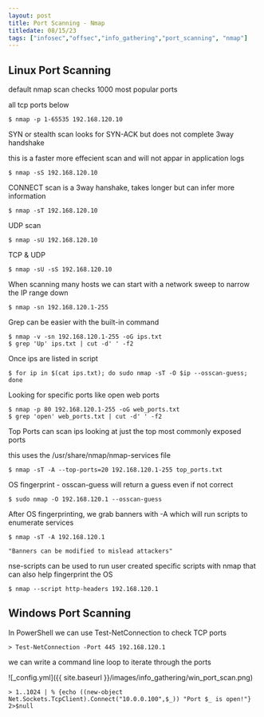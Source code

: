 ```yaml
---
layout: post
title: Port Scanning - Nmap
titledate: 08/15/23
tags: ["infosec","offsec","info_gathering","port_scanning", "nmap"]
---
```


<h2> Linux Port Scanning </h2>

default nmap scan checks 1000 most popular ports

all tcp ports below

    $ nmap -p 1-65535 192.168.120.10

SYN or stealth scan looks for SYN-ACK but does not complete 3way handshake

this is a faster more effecient scan and will not appar in application logs

    $ nmap -sS 192.168.120.10

CONNECT scan is a 3way hanshake, takes longer but can infer more information

    $ nmap -sT 192.168.120.10

UDP scan

    $ nmap -sU 192.168.120.10

TCP & UDP

    $ nmap -sU -sS 192.168.120.10

When scanning many hosts we can start with a network sweep to narrow the IP range down

    $ nmap -sn 192.168.120.1-255

Grep can be easier with the built-in command

    $ nmap -v -sn 192.168.120.1-255 -oG ips.txt
    $ grep 'Up' ips.txt | cut -d' ' -f2

Once ips are listed in script

    $ for ip in $(cat ips.txt); do sudo nmap -sT -O $ip --osscan-guess; done

Looking for specific ports like open web ports

    $ nmap -p 80 192.168.120.1-255 -oG web_ports.txt
    $ grep 'open' web_ports.txt | cut -d' ' -f2

Top Ports can scan ips looking at just the top most commonly exposed ports

this uses the /usr/share/nmap/nmap-services file

    $ nmap -sT -A --top-ports=20 192.168.120.1-255 top_ports.txt

OS fingerprint - osscan-guess will return a guess even if not correct

    $ sudo nmap -O 192.168.120.1 --osscan-guess

After OS fingerprinting, we grab banners with -A which will run scripts to enumerate services

    $ nmap -sT -A 192.168.120.1

    "Banners can be modified to mislead attackers"

nse-scripts can be used to run user created specific scripts with nmap that can also help fingerprint the OS

    $ nmap --script http-headers 192.168.120.1

<h2> Windows Port Scanning </h2>

In PowerShell we can use Test-NetConnection to check TCP ports

    > Test-NetConnection -Port 445 192.168.120.1

we can write a command line loop to iterate through the ports

![_config.yml]({{ site.baseurl }}/images/info_gathering/win_port_scan.png)

    > 1..1024 | % {echo ((new-object Net.Sockets.TcpClient).Connect("10.0.0.100",$_)) "Port $_ is open!"} 2>$null



